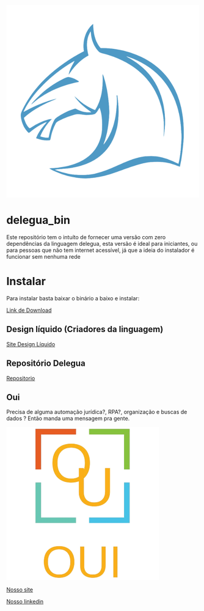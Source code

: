 
![alt text](/assets/icone-delegua.png)


# delegua_bin


Este repositório  tem o intuíto de fornecer uma versão com zero dependências
da linguagem delegua, esta versão é ideal para iniciantes, ou para pessoas que 
não tem internet acessível, já que a ideia do instalador é funcionar sem nenhuma rede




# Instalar
Para instalar basta baixar o binário a baixo e instalar:

[Link de Download](https://github.com/mateusmoutinho/delegua_starter_pack/raw/main/install.o)



## Design líquido (Criadores da linguagem)

[Site Design Líquido](https://designliquido.com.br/)

## Repositório Delegua

[Repositorio](https://github.com/DesignLiquido/delegua)


## Oui
Precisa de alguma automação jurídica?, RPA?, organização e buscas de dados ? 
Então manda uma mensagem pra gente.

![alt text](/assets/logo.png)

[Nosso site](oui.tec.br)


[Nosso linkedin](https://www.linkedin.com/company/oui-tecnologia/)

